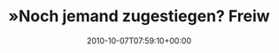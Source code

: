 ---
retweeted: false
source: <a href="http://termtter.org/" rel="nofollow">Termtter</a>
entities:
  hashtags: []
  symbols: []
  user_mentions: []
  urls: []
display_text_range:
- '0'
- '43'
favorite_count: '0'
id_str: '26629701954'
truncated: false
retweet_count: '0'
id: '26629701954'
created_at: Thu Oct 07 07:59:10 +0000 2010
favorited: false
full_text: "»Noch jemand zugestiegen? Freiwillige vor!«"
lang: de
tags:
- pesos:twitter
date: '2010-10-07T07:59:10+00:00'
src: https://twitter.com/bascht/status/26629701954
original_url: https://twitter.com/bascht/status/26629701954
type: twitter_tweet
text: "»Noch jemand zugestiegen? Freiwillige vor!«"
title: "»Noch jemand zugestiegen? Freiw"

---